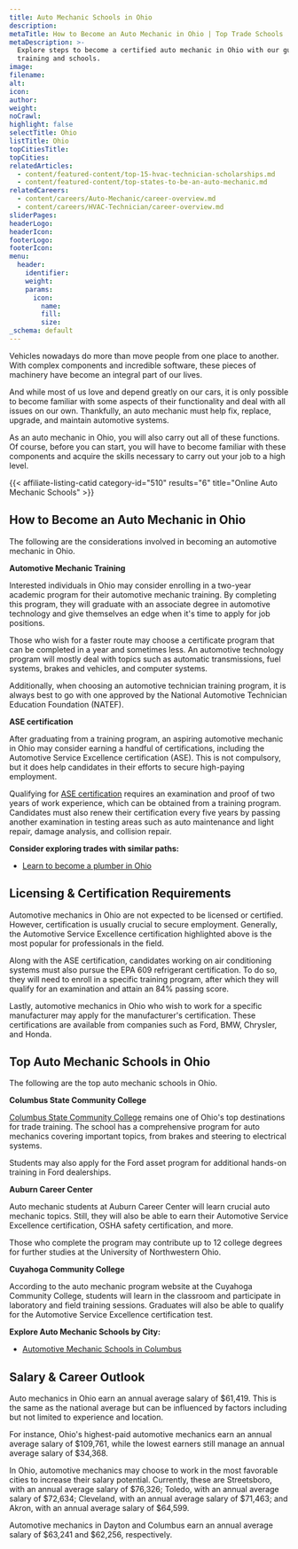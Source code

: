 ```yaml
---
title: Auto Mechanic Schools in Ohio
description:
metaTitle: How to Become an Auto Mechanic in Ohio | Top Trade Schools
metaDescription: >-
  Explore steps to become a certified auto mechanic in Ohio with our guide on
  training and schools.
image:
filename:
alt:
icon:
author:
weight:
noCrawl:
highlight: false
selectTitle: Ohio
listTitle: Ohio
topCitiesTitle:
topCities:
relatedArticles:
  - content/featured-content/top-15-hvac-technician-scholarships.md
  - content/featured-content/top-states-to-be-an-auto-mechanic.md
relatedCareers:
  - content/careers/Auto-Mechanic/career-overview.md
  - content/careers/HVAC-Technician/career-overview.md
sliderPages:
headerLogo:
headerIcon:
footerLogo:
footerIcon:
menu:
  header:
    identifier:
    weight:
    params:
      icon:
        name:
        fill:
        size:
_schema: default
---
```

Vehicles nowadays do more than move people from one place to another. With complex components and incredible software, these pieces of machinery have become an integral part of our lives.

And while most of us love and depend greatly on our cars, it is only possible to become familiar with some aspects of their functionality and deal with all issues on our own. Thankfully, an auto mechanic must help fix, replace, upgrade, and maintain automotive systems.

As an auto mechanic in Ohio, you will also carry out all of these functions. Of course, before you can start, you will have to become familiar with these components and acquire the skills necessary to carry out your job to a high level.

{{< affiliate-listing-catid category-id="510" results="6" title="Online Auto Mechanic Schools" >}}

## **How to Become an Auto Mechanic in Ohio**

The following are the considerations involved in becoming an automotive mechanic in Ohio.

**Automotive Mechanic Training**

Interested individuals in Ohio may consider enrolling in a two-year academic program for their automotive mechanic training. By completing this program, they will graduate with an associate degree in automotive technology and give themselves an edge when it's time to apply for job positions.

Those who wish for a faster route may choose a certificate program that can be completed in a year and sometimes less. An automotive technology program will mostly deal with topics such as automatic transmissions, fuel systems, brakes and vehicles, and computer systems.

Additionally, when choosing an automotive technician training program, it is always best to go with one approved by the National Automotive Technician Education Foundation (NATEF).

**ASE certification**

After graduating from a training program, an aspiring automotive mechanic in Ohio may consider earning a handful of certifications, including the Automotive Service Excellence certification (ASE). This is not compulsory, but it does help candidates in their efforts to secure high-paying employment.

Qualifying for [ASE certification](https://www.ase.com/) requires an examination and proof of two years of work experience, which can be obtained from a training program. Candidates must also renew their certification every five years by passing another examination in testing areas such as auto maintenance and light repair, damage analysis, and collision repair.

**Consider exploring trades with similar paths:**

* [Learn to become a plumber in Ohio](https://toptradeschools.com/near-you/plumber/ohio/)

## **Licensing & Certification Requirements**

Automotive mechanics in Ohio are not expected to be licensed or certified. However, certification is usually crucial to secure employment. Generally, the Automotive Service Excellence certification highlighted above is the most popular for professionals in the field.

Along with the ASE certification, candidates working on air conditioning systems must also pursue the EPA 609 refrigerant certification. To do so, they will need to enroll in a specific training program, after which they will qualify for an examination and attain an 84% passing score.

Lastly, automotive mechanics in Ohio who wish to work for a specific manufacturer may apply for the manufacturer's certification. These certifications are available from companies such as Ford, BMW, Chrysler, and Honda.

## **Top Auto Mechanic Schools in Ohio**

The following are the top auto mechanic schools in Ohio.

**Columbus State Community College**

[Columbus State Community College](https://www.cscc.edu/academics/departments/automotive-technology/) remains one of Ohio's top destinations for trade training. The school has a comprehensive program for auto mechanics covering important topics, from brakes and steering to electrical systems.

Students may also apply for the Ford asset program for additional hands-on training in Ford dealerships.

**Auburn Career Center**

Auto mechanic students at Auburn Career Center will learn crucial auto mechanic topics. Still, they will also be able to earn their Automotive Service Excellence certification, OSHA safety certification, and more.

Those who complete the program may contribute up to 12 college degrees for further studies at the University of Northwestern Ohio.

**Cuyahoga Community College**

According to the auto mechanic program website at the Cuyahoga Community College, students will learn in the classroom and participate in laboratory and field training sessions. Graduates will also be able to qualify for the Automotive Service Excellence certification test.

**Explore Auto Mechanic Schools by City:**

* [Automotive Mechanic Schools in Columbus](https://toptradeschools.com/near-you/auto-mechanic/ohio/columbus/)

## **Salary & Career Outlook**

Auto mechanics in Ohio earn an annual average salary of $61,419. This is the same as the national average but can be influenced by factors including but not limited to experience and location.

For instance, Ohio's highest-paid automotive mechanics earn an annual average salary of $109,761, while the lowest earners still manage an annual average salary of $34,368.

In Ohio, automotive mechanics may choose to work in the most favorable cities to increase their salary potential. Currently, these are Streetsboro, with an annual average salary of $76,326; Toledo, with an annual average salary of $72,634; Cleveland, with an annual average salary of $71,463; and Akron, with an annual average salary of $64,599.

Automotive mechanics in Dayton and Columbus earn an annual average salary of $63,241 and $62,256, respectively.